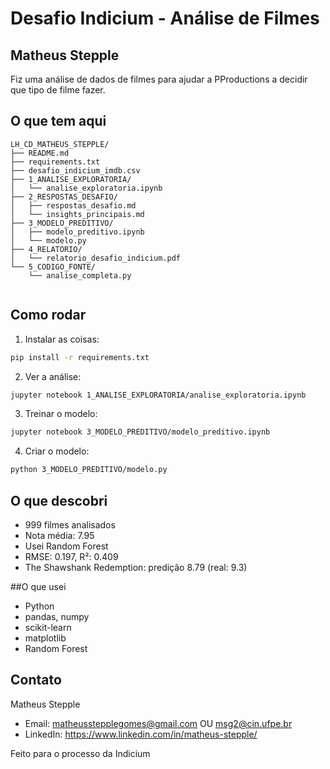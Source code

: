 # Desafio Indicium - Análise de Filmes
## Matheus Stepple

Fiz uma análise de dados de filmes para ajudar a PProductions a decidir que tipo de filme fazer.

## O que tem aqui

```
LH_CD_MATHEUS_STEPPLE/
├── README.md
├── requirements.txt
├── desafio_indicium_imdb.csv
├── 1_ANALISE_EXPLORATORIA/
│   └── analise_exploratoria.ipynb
├── 2_RESPOSTAS_DESAFIO/
│   ├── respostas_desafio.md
│   └── insights_principais.md
├── 3_MODELO_PREDITIVO/
│   ├── modelo_preditivo.ipynb
│   └── modelo.py
├── 4_RELATORIO/
│   └── relatorio_desafio_indicium.pdf
└── 5_CODIGO_FONTE/
    └── analise_completa.py
    
```

## Como rodar

1. Instalar as coisas:
```bash
pip install -r requirements.txt
```

2. Ver a análise:
```bash
jupyter notebook 1_ANALISE_EXPLORATORIA/analise_exploratoria.ipynb
```

3. Treinar o modelo:
```bash
jupyter notebook 3_MODELO_PREDITIVO/modelo_preditivo.ipynb
```

4. Criar o modelo:
```bash
python 3_MODELO_PREDITIVO/modelo.py
```

## O que descobri

- 999 filmes analisados
- Nota média: 7.95
- Usei Random Forest
- RMSE: 0.197, R²: 0.409
- The Shawshank Redemption: predição 8.79 (real: 9.3)

##O que usei

- Python
- pandas, numpy
- scikit-learn
- matplotlib
- Random Forest

## Contato

Matheus Stepple
- Email: matheusstepplegomes@gmail.com OU msg2@cin.ufpe.br
- LinkedIn: https://www.linkedin.com/in/matheus-stepple/


Feito para o processo da Indicium
